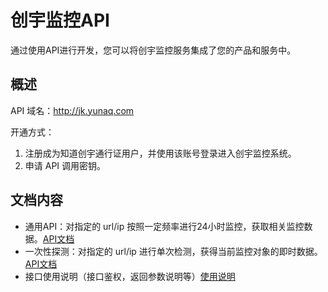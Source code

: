 # 创宇监控API

通过使用API进行开发，您可以将创宇监控服务集成了您的产品和服务中。

## 概述

API 域名：http://jk.yunaq.com

开通方式：
1. 注册成为知道创宇通行证用户，并使用该账号登录进入创宇监控系统。
2. 申请 API 调用密钥。

## 文档内容
* 通用API：对指定的 url/ip 按照一定频率进行24小时监控，获取相关监控数据。[API文档](api_doc.md)
* 一次性探测：对指定的 url/ip 进行单次检测，获得当前监控对象的即时数据。[API文档](one_time_api_doc.md)
* 接口使用说明（接口鉴权，返回参数说明等）[使用说明](usag.md)

